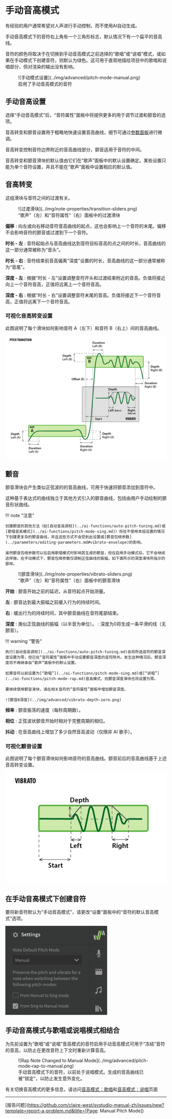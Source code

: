 # 手动音高模式

有经验的用户通常希望对人声进行手动控制，而不使用AI自动生成。

手动音高模式下的音符右上角有一个三角形标志，默认情况下有一个扁平的音高线。

音符的颜色将取决于在切换到手动音高模式之前选择的“歌唱”或“说唱”模式，或如果在手动模式下创建音符，则默认为绿色。这可用于直观地描绘项目中的歌唱和说唱部分，但对渲染的输出没有影响。

<figure markdown>
  ![手动模式设置](../img/advanced/pitch-mode-manual.png)
  <figcaption>启用了手动音高模式的音符</figcaption>
</figure>

## 手动音高设置

选择“手动音高模式”后，“音符属性”面板中将提供更多的用于调节过渡和颤音的选项。

音高转变和颤音设置用于粗略地快速设置音高曲线，细节可通过[参数面板](../parameters/parameters-panel.md)进行微调。

音高转变控制音符边界附近的音高曲线部分，颤音适用于音符的中间。

音高转变和颤音滑块的默认值由它们在“歌声”面板中的默认设置确定。某些设置只能为单个音符设置，并且不能在“歌声”面板中设置相应的默认值。

## 音高转变

这组滑块与音符之间的过渡有关。

<figure markdown>
  ![过渡滑块](../img/note-properties/transition-sliders.png)
  <figcaption>“歌声”（左）和“音符属性”（右）面板中的过渡滑块</figcaption>
</figure>

**偏移**
: 向左或向右移动音符音高曲线的起点，这也会影响上一个音符的末尾。偏移不会影响音符的颤音或过渡到下一个音符。

**时长 - 左**
: 音符起始点与音高曲线达到音符目标音高的点之间的时长，音高曲线的这一部分通常被称为“音头”。

**时长 - 右**
: 音符结束前音高偏离“深度”设置的时长，音高曲线的这一部分通常被称为“音尾”。

**深度 - 左**
: 根据“时长 - 左”设置调整音符开头和过渡结束附近的音高。负值将接近向上一个音符音高，正值将远离上一个音符音高。

**深度 - 右**
: 根据“时长 - 右”设置调整音符末尾的音高。负值将接近下一个音符音高，正值将远离下一个音符音高。

### 可视化音高转变设置

此图说明了每个滑块如何影响音符 A（左下）和音符 B（右上）间的音高曲线。

![Transition Visualized](../img/note-properties/pitch-transition-visualized.png)

## 颤音

颤音滑块会产生类似正弦波的的音高曲线，可用于快速将颤音添加到音符中。

这种基于表达式的曲线独立于其他方式引入的颤音曲线，包括由用户手动绘制的颤音形状曲线。

!!! note "注意"

    创建颤音的其他方法（如[自动音高调校](../ai-functions/auto-pitch-tuning.md)或[歌唱音高模式](../ai-functions/pitch-mode-sing.md)）将在不使用本组设置的情况下创建更复杂的颤音曲线，并且这些方式不会受到此设置或[颤音包络参数](../parameters/editing-parameters.md#vibrato-envelope)的影响。

    虽然颤音包络参数可以在启用歌唱模式时影响其生成的颤音，但在启用手动模式后，它不会继续这样做。在手动模式下，颤音包络参数仅调制正弦曲线的振幅，如下面所示的深度滑块所指示的那样。

<figure markdown>
  ![颤音滑块](../img/note-properties/vibrato-sliders.png)
  <figcaption>“歌声”（左）和“音符属性”（右）面板中的颤音滑块</figcaption>
</figure>

**开始**
: 颤音开始之前的延迟，从音符起点开始测量。

**左**
: 颤音达到最大振幅之前缓入行为的持续时间。

**右**
: 缓出行为的持续时间，其中颤音曲线在音符尾部结束。

**深度**
: 类似正弦曲线的振幅（以半音为单位）。
: 深度为0将生成一条平滑的线（无颤音）。

!!! warning "警告"

    执行[自动音高调校](../ai-functions/auto-pitch-tuning.md)会将所选音符的颤音深度设置为零，但已在“音符属性”面板中手动设置颤音深度的音符除外。发生这种情况后，颤音深度将不再继承自“歌声”面板中的默认设置。

    如果音符以前设置为[“歌唱”](../ai-functions/pitch-mode-sing.md)或[“说唱”](../ai-functions/pitch-mode-rap.md)音高模式，则颤音深度滑块也将设置为零。

    要继续使用颤音滑块，请在相关音符的“音符属性”面板中增加颤音深度。

    ![颤音0深度](../img/advanced/vibrato-depth-zero.png)


**频率**
: 颤音振荡的速度（每秒周期数）。

**相位**
: 正弦波状颤音开始时相对于完整周期的相位。

**抖动**
: 在音高曲线上增加了多少自然音高波动（仅限非 AI 歌手）。

### 可视化颤音设置

此图说明了每个颤音滑块如何影响音符的音高曲线。颤音前后的音高曲线基于上述音高转变设置。

![颤音可视化](../img/note-properties/vibrato-visualized.png)

## 在手动音高模式下创建音符

要将新音符默认为“手动音高模式”，请更改“设置”面板中的“音符的默认音高模式”选项。

![默认手动模式](../img/advanced/default-pitch-mode-setting.png)

## 手动音高模式与歌唱或说唱模式相结合

为先前设置为“歌唱”或“说唱”音高模式的音符启用手动音高模式可用于“冻结”音符的音高，以防止在更改音符上下文时重新计算音高。

<figure markdown>
  ![Rap Note Changed to Manual Mode](../img/advanced/pitch-mode-rap-to-manual.png)
  <figcaption>手动音高模式下的音符，以前处于说唱模式。生成的音高曲线已被“锁定”，以防止发生意外变化。</figcaption>
</figure>

有关切换音高模式的更多信息，请访问[音高模式：歌唱](../ai-functions/pitch-mode-sing.md#disabling-sing-mode)和[音高模式：说唱](../ai-functions/pitch-mode-rap.md#disabling-rap-mode)页面

---

[报告问题](https://github.com/claire-west/svstudio-manual-zh/issues/new?template=report-a-problem.md&title=[Page: Manual Pitch Mode])